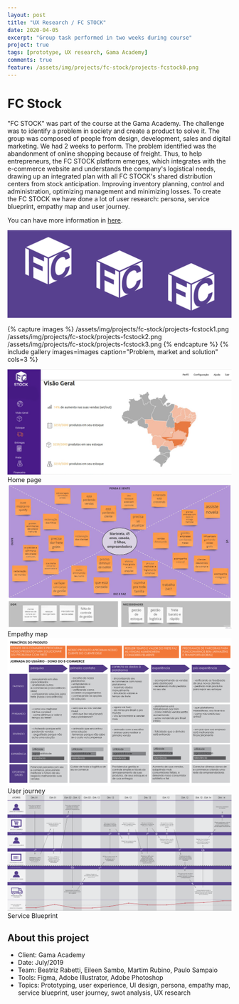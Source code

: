 ```yaml
---
layout: post
title: "UX Research / FC STOCK"
date: 2020-04-05
excerpt: "Group task performed in two weeks during course"
project: true
tags: [prototype, UX research, Gama Academy]
comments: true
feature: /assets/img/projects/fc-stock/projects-fcstock0.png
---
```


# FC Stock

"FC STOCK" was part of the course at the Gama Academy. The challenge was to identify a problem in society and create a product to solve it. The group was composed of people from design, development, sales and digital marketing. We had 2 weeks to perform. The problem identified was the abandonment of online shopping because of freight. Thus, to help entrepreneurs, the FC STOCK platform emerges, which integrates with the e-commerce website and understands the company's logistical needs, drawing up an integrated plan with all FC STOCK's shared distribution centers from stock anticipation. Improving inventory planning, control and administration, optimizing management and minimizing losses. To create the FC STOCK we have done a lot of user research: persona, service blueprint, empathy map and user journey.

You can have more information in [here](https://www.behance.net/gallery/82938021/UXUI-FC-STOCK). 

![FC STOCK Project](/assets/img/projects/fc-stock/projects-fcstock.png) 

{% capture images %}
	/assets/img/projects/fc-stock/projects-fcstock1.png
	/assets/img/projects/fc-stock/projects-fcstock2.png
	/assets/img/projects/fc-stock/projects-fcstock3.png
{% endcapture %}
{% include gallery images=images caption="Problem, market and solution" cols=3 %}

![FC STOCK Project](/assets/img/projects/fc-stock/projects-fcstock4.png) 
Home page
![FC STOCK Project](/assets/img/projects/fc-stock/projects-fcstock5.jpg) 
Empathy map
![FC STOCK Project](/assets/img/projects/fc-stock/projects-fcstock6.png) 
User journey
![FC STOCK Project](/assets/img/projects/fc-stock/projects-fcstock7.png) 
Service Blueprint

## About this project
* Client: Gama Academy
* Date: July/2019
* Team: Beatriz Rabetti, Eileen Sambo, Martim Rubino, Paulo Sampaio
* Tools: Figma, Adobe Illustrator, Adobe Photoshop
* Topics: Prototyping, user experience, UI design, persona, empathy map, service blueprint, user journey, swot analysis, UX research

